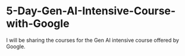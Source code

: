 # 5-Day-Gen-AI-Intensive-Course-with-Google
I will be sharing the courses for the Gen AI intensive course offered by Google.

